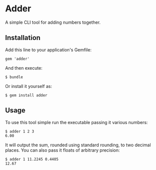 # Adder

A simple CLI tool for adding numbers together.

## Installation

Add this line to your application's Gemfile:

    gem 'adder'

And then execute:

    $ bundle

Or install it yourself as:

    $ gem install adder

## Usage

To use this tool simple run the executable passing it various numbers:

    $ adder 1 2 3
    6.00

It will output the sum, rounded using standard rounding, to two decimal places.
You can also pass it floats of arbitrary precision:

    $ adder 1 11.2245 0.4405
    12.67
